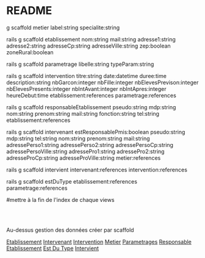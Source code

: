 # README

g scaffold metier label:string specialite:string

rails g scaffold etablissement nom:string mail:string adresse1:string adresse2:string adresseCp:string adresseVille:string zep:boolean zoneRural:boolean

rails g scaffold parametrage libelle:string typeParam:string

rails g scaffold intervention titre:string date:datetime duree:time description:string nbGarcon:integer nbFille:integer nbElevesPrevison:integer nbElevesPresents:integer nbIntAvant:integer nbIntApres:integer heureDebut:time etablissement:references parametrage:references

rails g scaffold responsableEtablissement pseudo:string mdp:string nom:string prenom:string mail:string fonction:string tel:string etablissement:references 

rails g scaffold intervenant estResponsablePmis:boolean pseudo:string mdp:string tel:string nom:string prenom:string mail:string adressePerso1:string adressePerso2:string adressePersoCp:string adressePersoVille:string adressePro1:string adressePro2:string adresseProCp:string adresseProVille:string metier:references

rails g scaffold intervient intervenant:references intervention:references

rails g scaffold estDuType etablissement:references parametrage:references



#mettre à la fin de l'index de chaque views

</br>
</br>
<p>Au-dessus gestion des données créer par scaffold</p>
<a href="/etablissements">Etablissement</a>
<a href="/intervenants">Intervenant</a>
<a href="/interventions">Intervention</a>
<a href="/metiers">Metier</a>
<a href="/parametrages">Parametrages</a>
<a href="/responsable_etablissements">Responsable Etablissement</a>
<a href="/est_du_types">Est Du Type</a>
<a href="/intervients">Intervient</a>
